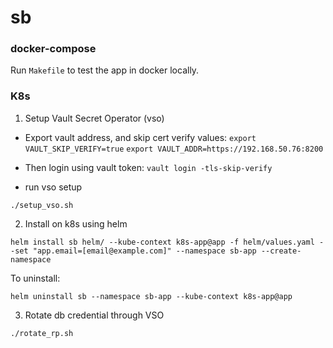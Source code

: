 # sb


### docker-compose

Run `Makefile` to test the app in docker locally.

### K8s

1. Setup Vault Secret Operator (vso)

- Export vault address, and skip cert verify values:
`export VAULT_SKIP_VERIFY=true`
`export VAULT_ADDR=https://192.168.50.76:8200`

- Then login using vault token:
`vault login -tls-skip-verify`

- run vso setup
```console
./setup_vso.sh
```

2. Install on k8s using helm

```console
helm install sb helm/ --kube-context k8s-app@app -f helm/values.yaml --set "app.email=[email@example.com]" --namespace sb-app --create-namespace
```
To uninstall:
```console
helm uninstall sb --namespace sb-app --kube-context k8s-app@app
```

3. Rotate db credential through VSO

```console
./rotate_rp.sh
```

